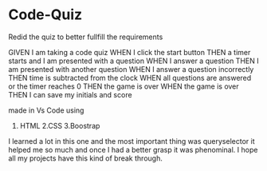 # Code-Quiz

Redid the quiz to better fullfill the requirements 

GIVEN I am taking a code quiz
WHEN I click the start button
THEN a timer starts and I am presented with a question
WHEN I answer a question
THEN I am presented with another question
WHEN I answer a question incorrectly
THEN time is subtracted from the clock
WHEN all questions are answered or the timer reaches 0
THEN the game is over
WHEN the game is over
THEN I can save my initials and score

made in Vs Code using
1. HTML
2.CSS
3.Boostrap


I learned a lot in this one and the most important thing was queryselector it helped me so much and once I had a better grasp it was phenominal. I hope all my projects have this kind of break through.